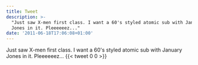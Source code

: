 ```yaml
---
title: Tweet
description: >-
  "Just saw X-men first class. I want a 60's styled atomic sub with January
  Jones in it. Pleeeeeez..."
date: '2011-06-18T17:06:08+01:00'
---
```

Just saw X-men first class. I want a 60's styled atomic sub with January Jones in it. Pleeeeeez...
      {{< tweet 0 0 >}}
    
